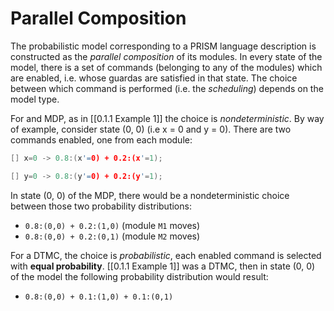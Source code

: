 # Parallel Composition
The probabilistic model corresponding to a PRISM language description is constructed as the *parallel composition* of its modules. In every state of the model, there is a set of commands (belonging to any of the modules) which are enabled, i.e. whose guardas are satisfied in that state. The choice between which command is performed (i.e. the *scheduling*) depends on the model type. 

For and MDP, as in [[0.1.1 Example 1]] the choice is *nondeterministic*. By way of example, consider state (0, 0) (i.e x = 0 and y = 0). There are two commands enabled, one from each module:


``` c
[] x=0 -> 0.8:(x'=0) + 0.2:(x'=1);
```
``` c
[] y=0 -> 0.8:(y'=0) + 0.2:(y'=1);
```

In state (0, 0) of the MDP, there would be a nondeterministic choice between those two probability distributions:
- `0.8:(0,0) + 0.2:(1,0)` (module `M1` moves)
- `0.8:(0,0) + 0.2:(0,1)` (module `M2` moves)

For a DTMC, the choice is *probabilistic*, each enabled command is selected with **equal probability**. [[0.1.1 Example 1]] was a DTMC, then in state (0, 0) of the model the following probability distribution would result:

- `0.8:(0,0) + 0.1:(1,0) + 0.1:(0,1)`